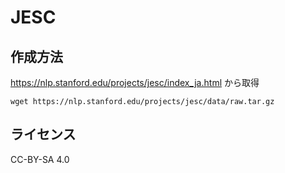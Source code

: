 # JESC
## 作成方法
https://nlp.stanford.edu/projects/jesc/index_ja.html から取得
```
wget https://nlp.stanford.edu/projects/jesc/data/raw.tar.gz
```

## ライセンス
CC-BY-SA 4.0

